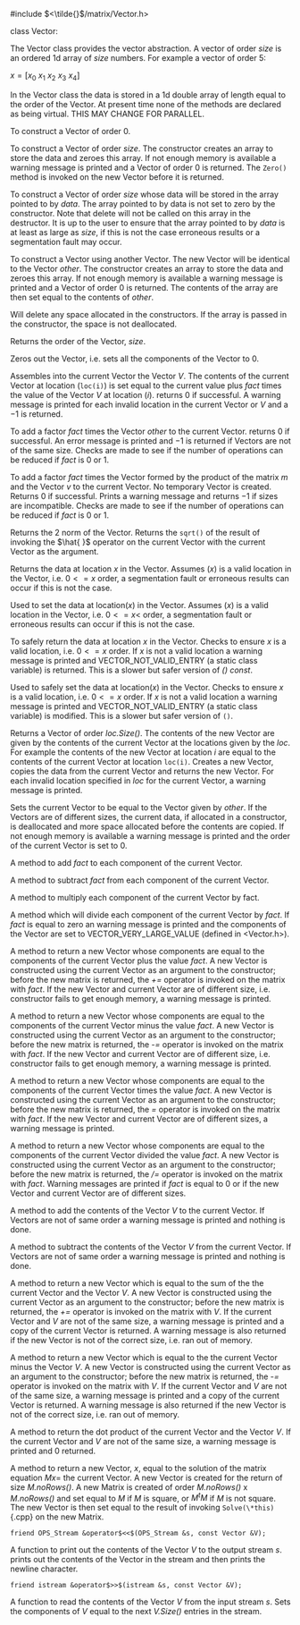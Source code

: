 


\#include $<\tilde{}$/matrix/Vector.h$>$



class Vector:







The Vector class provides the vector abstraction. A vector of order
*size* is an ordered 1d array of *size* numbers. For example a vector of
order 5:


$x = [x_0$ $x_1$ $x_2$ $x_3$ $x_4]$


In the Vector class the data is stored in a 1d double array of length
equal to the order of the Vector. At present time none of the methods
are declared as being virtual. THIS MAY CHANGE FOR PARALLEL.





















































































To construct a Vector of order $0$.

To construct a Vector of order *size*. The constructor creates an array
to store the data and zeroes this array. If not enough memory is
available a warning message is printed and a Vector of order $0$ is
returned. The `Zero()` method is invoked on the new Vector before it is
returned.

To construct a Vector of order *size* whose data will be stored in the
array pointed to by *data*. The array pointed to by data is not set to
zero by the constructor. Note that delete will not be called on this
array in the destructor. It is up to the user to ensure that the array
pointed to by *data* is at least as large as *size*, if this is not the
case erroneous results or a segmentation fault may occur.

To construct a Vector using another Vector. The new Vector will be
identical to the Vector *other*. The constructor creates an array to
store the data and zeroes this array. If not enough memory is available
a warning message is printed and a Vector of order $0$ is returned. The
contents of the array are then set equal to the contents of *other*.




Will delete any space allocated in the constructors. If the array is
passed in the constructor, the space is not deallocated.




Returns the order of the Vector, *size*.

Zeros out the Vector, i.e. sets all the components of the Vector to
$0$.

Assembles into the current Vector the Vector *V*. The contents of the
current Vector at location (`loc(i)`) is set equal to the current value
plus *fact* times the value of the Vector *V* at location (*i*). returns
$0$ if successful. A warning message is printed for each invalid
location in the current Vector or *V* and a $-1$ is returned.

To add a factor *fact* times the Vector *other* to the current Vector.
returns $0$ if successful. An error message is printed and $-1$ is
returned if Vectors are not of the same size. Checks are made to see if
the number of operations can be reduced if *fact* is $0$ or $1$.

To add a factor *fact* times the Vector formed by the product of the
matrix *m* and the Vector *v* to the current Vector. No temporary Vector
is created. Returns $0$ if successful. Prints a warning message and
returns $-1$ if sizes are incompatible. Checks are made to see if the
number of operations can be reduced if *fact* is $0$ or $1$.

Returns the 2 norm of the Vector. Returns the `sqrt()` of the result of
invoking the $\hat{ }$ operator on the current Vector with the current
Vector as the argument.




Returns the data at location *x* in the Vector. Assumes (*x*) is a valid
location in the Vector, i.e. $0 <= x$ order, a segmentation fault or
erroneous results can occur if this is not the case.

Used to set the data at location(*x*) in the Vector. Assumes (*x*) is a
valid location in the Vector, i.e. $0 <= x <$ order, a segmentation
fault or erroneous results can occur if this is not the case.

To safely return the data at location *x* in the Vector. Checks to
ensure *x* is a valid location, i.e. $0 <= x$ order. If *x* is not a
valid location a warning message is printed and VECTOR_NOT_VALID_ENTRY
(a static class variable) is returned. This is a slower but safer
version of *() const*.

Used to safely set the data at location(*x*) in the Vector. Checks to
ensure *x* is a valid location, i.e. $0 <= x$ order. If *x* is not a
valid location a warning message is printed and VECTOR_NOT_VALID_ENTRY
(a static class variable) is modified. This is a slower but safer
version of `()`.

Returns a Vector of order *loc.Size()*. The contents of the new Vector
are given by the contents of the current Vector at the locations given
by the *loc*. For example the contents of the new Vector at location $i$
are equal to the contents of the current Vector at location `loc(i)`.
Creates a new Vector, copies the data from the current Vector and
returns the new Vector. For each invalid location specified in *loc* for
the current Vector, a warning message is printed.

Sets the current Vector to be equal to the Vector given by *other*. If
the Vectors are of different sizes, the current data, if allocated in a
constructor, is deallocated and more space allocated before the contents
are copied. If not enough memory is available a warning message is
printed and the order of the current Vector is set to $0$.

A method to add *fact* to each component of the current Vector.

A method to subtract *fact* from each component of the current Vector.

A method to multiply each component of the current Vector by fact.

A method which will divide each component of the current Vector by
*fact*. If *fact* is equal to zero an warning message is printed and the
components of the Vector are set to VECTOR_VERY_LARGE_VALUE (defined in
$<$Vector.h$>$).

A method to return a new Vector whose components are equal to the
components of the current Vector plus the value *fact*. A new Vector is
constructed using the current Vector as an argument to the constructor;
before the new matrix is returned, the *+=* operator is invoked on the
matrix with *fact*. If the new Vector and current Vector are of
different size, i.e. constructor fails to get enough memory, a warning
message is printed.

A method to return a new Vector whose components are equal to the
components of the current Vector minus the value *fact*. A new Vector is
constructed using the current Vector as an argument to the constructor;
before the new matrix is returned, the *-=* operator is invoked on the
matrix with *fact*. If the new Vector and current Vector are of
different size, i.e. constructor fails to get enough memory, a warning
message is printed.

A method to return a new Vector whose components are equal to the
components of the current Vector times the value *fact*. A new Vector is
constructed using the current Vector as an argument to the constructor;
before the new matrix is returned, the *=* operator is invoked on the
matrix with *fact*. If the new Vector and current Vector are of
different sizes, a warning message is printed.

A method to return a new Vector whose components are equal to the
components of the current Vector divided the value *fact*. A new Vector
is constructed using the current Vector as an argument to the
constructor; before the new matrix is returned, the */=* operator is
invoked on the matrix with *fact*. Warning messages are printed if
*fact* is equal to $0$ or if the new Vector and current Vector are of
different sizes.

A method to add the contents of the Vector *V* to the current Vector. If
Vectors are not of same order a warning message is printed and nothing
is done.

A method to subtract the contents of the Vector *V* from the current
Vector. If Vectors are not of same order a warning message is printed
and nothing is done.

A method to return a new Vector which is equal to the sum of the the
current Vector and the Vector *V*. A new Vector is constructed using the
current Vector as an argument to the constructor; before the new matrix
is returned, the *+=* operator is invoked on the matrix with *V*. If the
current Vector and *V* are not of the same size, a warning message is
printed and a copy of the current Vector is returned. A warning message
is also returned if the new Vector is not of the correct size, i.e. ran
out of memory.

A method to return a new Vector which is equal to the the current Vector
minus the Vector *V*. A new Vector is constructed using the current
Vector as an argument to the constructor; before the new matrix is
returned, the *-=* operator is invoked on the matrix with *V*. If the
current Vector and *V* are not of the same size, a warning message is
printed and a copy of the current Vector is returned. A warning message
is also returned if the new Vector is not of the correct size, i.e. ran
out of memory.

A method to return the dot product of the current Vector and the Vector
*V*. If the current Vector and *V* are not of the same size, a warning
message is printed and $0$ returned.

A method to return a new Vector, $x$, equal to the solution of the
matrix equation $Mx=$ the current Vector. A new Vector is created for
the return of size *M.noRows()*. A new Matrix is created of order
*M.noRows()* x *M.noRows()* and set equal to *M* if *M* is square, or
$M^tM$ if *M* is not square. The new Vector is then set equal to the
result of invoking `Solve(\*this)`{.cpp} on the new Matrix.

```{.cpp}
friend OPS_Stream &operator$<<$(OPS_Stream &s, const Vector &V);
```

A function to print out the contents of the Vector *V* to the output
stream *s*. prints out the contents of the Vector in the stream and then
prints the newline character.

```{.cpp}
friend istream &operator$>>$(istream &s, const Vector &V);
```

A function to read the contents of the Vector *V* from the input stream
*s*. Sets the components of *V* equal to the next *V.Size()* entries in
the stream.
